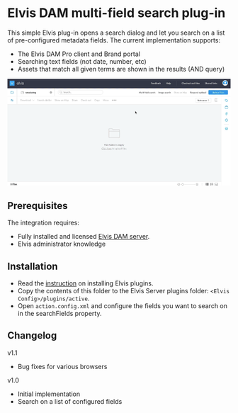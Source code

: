 # Elvis DAM multi-field search plug-in

This simple Elvis plug-in opens a search dialog and let you search on a list of pre-configured metadata fields. The current implementation supports:

* The Elvis DAM Pro client and Brand portal
* Searching text fields (not date, number, etc)
* Assets that match all given terms are shown in the results (AND query)

![multi-field search plugin in action](https://github.com/WoodWing/elvis_multi_field_search/blob/master/multi-field-search.gif "multi-field search plugin in action")

## Prerequisites

The integration requires:

* Fully installed and licensed [Elvis DAM server](https://www.woodwing.com/en/digital-asset-management-system). 
* Elvis administrator knowledge

## Installation

* Read the [instruction](https://helpcenter.woodwing.com/hc/en-us/articles/202965685-Plug-ins-introduction-management) on installing Elvis plugins.
* Copy the contents of this folder to the Elvis Server plugins folder: `<Elvis Config>/plugins/active`.
* Open `action.config.xml` and configure the fields you want to search on in the searchFields property.

## Changelog

v1.1
* Bug fixes for various browsers

v1.0
* Initial implementation
* Search on a list of configured fields 
